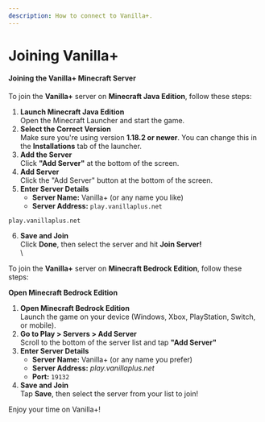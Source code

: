 ```yaml
---
description: How to connect to Vanilla+.
---
```


# Joining Vanilla+

#### Joining the Vanilla+ Minecraft Server

To join the **Vanilla+** server on **Minecraft Java Edition**, follow these steps:

1. **Launch Minecraft Java Edition**\
   Open the Minecraft Launcher and start the game.
2. **Select the Correct Version**\
   Make sure you're using version **1.18.2 or newer**. You can change this in the **Installations** tab of the launcher.
3. **Add the Server**\
   Click **"Add Server"** at the bottom of the screen.
4. **Add Server**\
   Click the "Add Server" button at the bottom of the screen.
5. **Enter Server Details**
   * **Server Name:** Vanilla+ (or any name you like)
   * **Server Address:** `play.vanillaplus.net`

```
play.vanillaplus.net
```

6. **Save and Join**\
   Click **Done**, then select the server and hit **Join Server!**\
   \


To join the **Vanilla+** server on **Minecraft Bedrock Edition**, follow these steps:

**Open Minecraft Bedrock Edition**

1. **Open Minecraft Bedrock Edition**\
   Launch the game on your device (Windows, Xbox, PlayStation, Switch, or mobile).
2. **Go to Play > Servers > Add Server**\
   Scroll to the bottom of the server list and tap **"Add Server"**
3. **Enter Server Details**
   * **Server Name:** Vanilla+ (or any name you prefer)
   * **Server Address:** _play.vanillaplus.net_
   * **Port:** `19132`
4. **Save and Join**\
   Tap **Save**, then select the server from your list to join!



Enjoy your time on Vanilla+!
